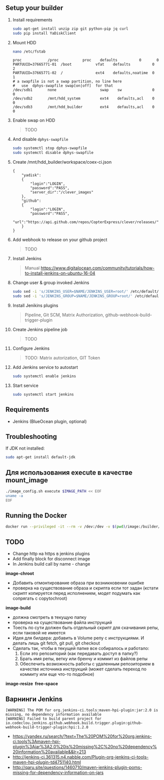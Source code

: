 ## Setup your builder

1. Install requirements
    ```bash
    sudo apt-get install unzip zip git python-pip jq curl
    sudo pip install YaDiskClient
    ```
2. Mount HDD
    ```bash
    nano /etc/fstab
    ```
    ```
    proc            /proc           proc    defaults          0       0
    PARTUUID=37665771-01  /boot           vfat    defaults          0       2
    PARTUUID=37665771-02  /               ext4    defaults,noatime  0       1
    # a swapfile is not a swap partition, no line here
    #   use  dphys-swapfile swap[on|off]  for that
    /dev/sdb1       none                    swap    sw              0       0
    /dev/sdb2       /mnt/hdd_system         ext4    defaults,acl    0       0
    /dev/sdb3       /mnt/hdd_builder        ext4    defaults,acl    0       0
    ```

3. Enable swap on HDD
    > TODO
4. And disable `dphys-swapfile`
    ```bash
    sudo systemctl stop dphys-swapfile
    sudo systemctl disable dphys-swapfile
    ```
5. Create /mnt/hdd_builder/workspace/coex-ci.json
    ```(json)
    {
        "yadisk":
        {
            "login":"LOGIN",
            "password":"PASS",
            "server_dir":"/clever_images"
        },
        "github":
        {
            "login":"LOGIN",
            "password":"PASS",
            "url":"https://api.github.com/repos/CopterExpress/clever/releases/"
        }
    }
    ```
6. Add webhook to release on your github project
    > TODO
7. Install Jenkins
    > Manual https://www.digitalocean.com/community/tutorials/how-to-install-jenkins-on-ubuntu-16-04
8. Change user & group invoked Jenkins
    ```bash
    sudo sed -i 's/JENKINS_USER=$NAME/JENKINS_USER=root/' /etc/default/jenkins
    sudo sed -i 's/JENKINS_GROUP=$NAME/JENKINS_GROUP=root/' /etc/default/jenkins
    ```
9. Install Jenikins plugins
    > Pipeline, Git SCM, Matrix Authorization, github-webhook-build-trigger-plugin
10. Create Jenkins pipeline job
    > TODO
11. Configure Jenkins
    > TODO: Matrix autorization, GIT Token
12. Add Jenkins service to autostart
    ```bash
    sudo systemctl enable jenkins
    ```
13. Start service
    ```bash
    sudo systemctl start jenkins
    ```

## Requirements

* Jenkins (BlueOcean plugin, optional)

## Troubleshooting

If JDK not installed:

```bash
sudo apt-get install default-jdk
```

## Для использования execute в качестве mount_image

```bash
./image_config.sh execute $IMAGE_PATH << EOF
uname -a
EOF
```

## Running the Docker

```bash
docker run --privileged -it --rm -v /dev:/dev -v $(pwd)/image:/builder/image smirart/builder
```

## TODO

* Change http на https в jenkins plugins
* Add finally block for disconnect image
* In Jenkins build call by name - change

**image-chroot**

* Добавить отмонтирование образа при возникновении ошибке
* проверка на существование образа и скрипта если тот задан (кстати скрипт копируется перед исполнением, модет подумать как сопрягать с copytochroot)

**image-build**

* должна смотреть в текущую папку
* проверка на существование файла инструкций
* Тоесть по сути должен быть отдельный скрипт для скачивания репы, если таковой не имеется
* Идея для билдера: добавить в Volume репу с инструкциями. И делать лишь git fetch, git pull, git checkout
* Сделать так, чтобы в текущей папке все собиралось и работало:
    1. Если это репозиторий (как передавать доступ в папку?)
    2. Брать имя репы, ветку или бренчу и коммит из файлов репы
    3. Обеспечить возможность работы с удаленным репозиторием в качестве источника инструкций (может сделать переход по коммиту или еще что-то подобное)

**image-resize <IMAGE> free-space**

## Варнинги Jenkins

```log
[WARNING] The POM for org.jenkins-ci.tools:maven-hpi-plugin:jar:2.0 is missing, no dependency information available
[WARNING] Failed to build parent project for io.codeclou.jenkins.github.webhook.build.trigger.plugin:github-webhook-build-trigger-plugin:hpi:1.2.0
```

* https://yandex.ru/search/?text=The%20POM%20for%20org.jenkins-ci.tools%3Amaven-hpi-plugin%3Ajar%3A2.0%20is%20missing%2C%20no%20dependency%20information%20available&&lr=213
* http://jenkins-ci.361315.n4.nabble.com/Plugin-org-jenkins-ci-tools-maven-hpi-plugin-td4751140.html
* http://qaru.site/questions/1460710/maven-jenkins-plugin-poms-missing-for-dependency-information-on-jars
